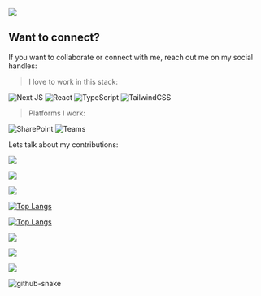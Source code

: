 ![](https://komarev.com/ghpvc/?username=Sandeep-FED&abbreviated=true&label=PROFILE+VIEWS&style=flat-square&color=red)

## Want to connect?
If you want to collaborate or connect with me, reach out me on my social handles:


> I love to work in this stack:

![Next JS](https://img.shields.io/badge/Next-black?style=for-the-badge&logo=next.js&logoColor=white)
![React](https://img.shields.io/badge/react-%2320232a.svg?style=for-the-badge&logo=react&logoColor=%2361DAFB)
![TypeScript](https://img.shields.io/badge/typescript-%23007ACC.svg?style=for-the-badge&logo=typescript&logoColor=white)
![TailwindCSS](https://img.shields.io/badge/tailwindcss-%2338B2AC.svg?style=for-the-badge&logo=tailwind-css&logoColor=white)

> Platforms I work:

![SharePoint](https://img.shields.io/badge/Microsoft_SharePoint-0078D4?style=for-the-badge&logo=microsoft-sharepoint&logoColor=white) ![Teams](https://img.shields.io/badge/Microsoft_Teams-6264A7?style=for-the-badge&logo=microsoft-teams&logoColor=white)

Lets talk about my contributions:

<picture>
  <source
    srcset="https://streak-stats.demolab.com/?user=Sandeep-FED&theme=github_dark_dimmed&short_numbers=true"
    media="(prefers-color-scheme: dark)"
  />
  <source
    srcset="https://streak-stats.demolab.com/?user=Sandeep-FED&theme=default_repocard&short_numbers=true"
    media="(prefers-color-scheme: light), (prefers-color-scheme: no-preference)"
  />
  <img src="https://streak-stats.demolab.com/?user=Sandeep-FED&short_numbers=true" />
</picture>

[![](https://github-readme-stats.vercel.app/api?username=Sandeep-FED&show_icons=true&theme=github_dark_dimmed#gh-dark-mode-only)](https://github.com/anuraghazra/github-readme-stats#gh-dark-mode-only)

[![](https://github-readme-stats.vercel.app/api?username=Sandeep-FED&show_icons=true&theme=default_repocard#gh-light-mode-only)](https://github.com/anuraghazra/github-readme-stats#gh-light-mode-only)

[![Top Langs](https://github-readme-stats.vercel.app/api/top-langs/?username=Sandeep-FED&layout=compact&theme=github_dark_dimmed&hide=Assembly,Makefile,Perl,Shell#gh-dark-mode-only)](https://github.com/anuraghazra/github-readme-stats#gh-dark-mode-only)

[![Top Langs](https://github-readme-stats.vercel.app/api/top-langs/?username=Sandeep-FED&layout=compact&theme=default_repocard&hide=Assembly,Makefile,Perl,Shell#gh-light-mode-only)](https://github.com/anuraghazra/github-readme-stats#gh-light-mode-only)

<picture>
  <source
    srcset="https://github-contributor-stats.vercel.app/api?username=Sandeep-FED&limit=4&order_by=contributions&theme=github_dark_dimmed&combine_all_yearly_contributions=true"
    media="(prefers-color-scheme: dark)"
  />
  <source
    srcset="https://github-contributor-stats.vercel.app/api?username=Sandeep-FED&limit=5&theme=default_repocard&combine_all_yearly_contributions=true"
    media="(prefers-color-scheme: light), (prefers-color-scheme: no-preference)"
  />
  <img src="https://github-contributor-stats.vercel.app/api?username=Sandeep-FED&limit=5&combine_all_yearly_contributions=true" />
</picture>

[![](https://github-readme-stats.vercel.app/api/wakatime?username=snippetguy&theme=github_dark_dimmed#gh-dark-mode-only)](https://github.com/anuraghazra/github-readme-stats#gh-dark-mode-only)

[![](https://github-readme-stats.vercel.app/api/wakatime?username=snippetguy&theme=default_repocard#gh-light-mode-only)](https://github.com/anuraghazra/github-readme-stats#gh-light-mode-only)

<picture>
  <source media="(prefers-color-scheme: dark)" srcset="github-snake-dark.svg" />
  <source media="(prefers-color-scheme: light)" srcset="github-snake.svg" />
  <img alt="github-snake" src="github-snake.svg" />
</picture>